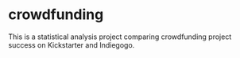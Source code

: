 # crowdfunding
This is a statistical analysis project comparing crowdfunding project success on Kickstarter and Indiegogo.
